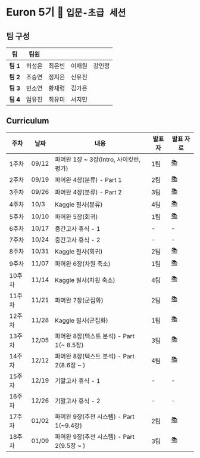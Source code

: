 # Euron 5기 🐣 ```입문-초급 세션```

## 팀 구성
|팀|팀원||||
|---|---|---|---|---|
|**팀 1**|허성은|최은빈|이채원|강민정|
|**팀 2**|조승연|정지은|신유진||
|**팀 3**|민소연|황재령|김가은|
|**팀 4**|엄유진|최유미|서지민||

## Curriculum
|주차|날짜|내용|발표자|발표 자료|
|---|---|-----|---|---|
|1주차|09/12|파머완 1장 ~ 3장(Intro, 사이킷런, 평가)|1팀|[📚](https://github.com/Ewha-Euron/5th-Basic-ML/blob/1%EC%A3%BC%EC%B0%A8/1%EC%A3%BC%EC%B0%A8_%EB%B0%9C%ED%91%9C%EC%9E%90%EB%A3%8C.pdf)|
|2주차|09/19|파머완 4장(분류) - Part 1|2팀|[📚](https://github.com/Ewha-Euron/5th-Basic-ML/blob/525543b396e03ce25c42044ff5ab9187ee7b2c18/Week2_%EB%B0%9C%ED%91%9C%EC%9E%90%EB%A3%8C.pdf)|
|3주차|09/26|파머완 4장(분류) - Part 2|3팀|[📚](https://github.com/Ewha-Euron/5th-Basic-ML/blob/a76a753ea98b78ba090025454ce3dd64e65e09dc/Week3_%EB%B0%9C%ED%91%9C%EC%9E%90%EB%A3%8C.pdf)|
|4주차|10/3|Kaggle 필사(분류)|4팀|[📚](https://github.com/Ewha-Euron/5th-Basic-ML/blob/e7edd39c9cf1c181c3e4476ec24b167e859f9078/Week4_%EB%B0%9C%ED%91%9C%EC%9E%90%EB%A3%8C.pdf)|
|5주차|10/10|파머완 5장(회귀)|1팀|[📚](https://github.com/Ewha-Euron/5th-Basic-ML/blob/af4760387ed3f7905a296dbe2dd5bf78be9c0fc7/Week5_%EB%B0%9C%ED%91%9C%EC%9E%90%EB%A3%8C.pdf)|
|6주차|10/17|중간고사 휴식 - 1|-|-|	
|7주차|10/24|중간고사 휴식 - 2|-|-|	
|8주차|10/31|Kaggle 필사(회귀)|2팀|[📚](https://github.com/Ewha-Euron/5th-Basic-ML/blob/b1fb92462b2f06b186d74bde63b55a6020b957bc/Week8_%EB%B0%9C%ED%91%9C%EC%9E%90%EB%A3%8C.pdf)|
|9주차|11/07|파머완 6장(차원 축소)|1팀|[📚](https://github.com/Ewha-Euron/5th-Basic-ML/blob/a1e060527b1e21b41e891f98dfa6ddcdea3f62e3/Week9_%E1%84%87%E1%85%A1%E1%86%AF%E1%84%91%E1%85%AD%E1%84%8C%E1%85%A1%E1%84%85%E1%85%AD.pdf)|
|10주차|11/14|Kaggle 필사(차원 축소)|4팀|[📚]()|
|11주차|11/21|파머완 7장(군집화)|2팀|[📚]()|
|12주차|11/28|Kaggle 필사(군집화)|1팀|[📚]()|
|13주차|12/05|파머완 8장(텍스트 분석) - Part 1(~ 8.5장)|3팀|[📚]()|
|14주차|12/12|파머완 8장(텍스트 분석) - Part 2(8.6장 ~ )|4팀|[📚]()|
|15주차|12/19|기말고사 휴식 - 1	|-|-|
|16주차|12/26|기말고사 휴식 - 2|-|-|	
|17주차|01/02|파머완 9장(추천 시스템) - Part 1(~9.4장)|2팀|[📚]()|
|18주차|01/09|파머완 9장(추천 시스템) - Part 2(9.5장 ~ )|3팀|[📚]()|
